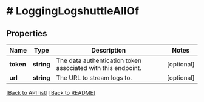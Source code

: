 # # LoggingLogshuttleAllOf

## Properties

Name | Type | Description | Notes
------------ | ------------- | ------------- | -------------
**token** | **string** | The data authentication token associated with this endpoint. | [optional]
**url** | **string** | The URL to stream logs to. | [optional]

[[Back to API list]](../../README.md#endpoints) [[Back to README]](../../README.md)
